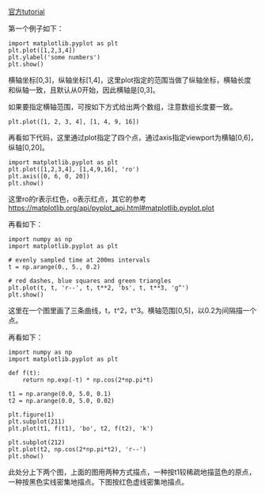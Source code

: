 [官方tutorial](https://matplotlib.org/users/pyplot_tutorial.html)

第一个例子如下：

```
import matplotlib.pyplot as plt
plt.plot([1,2,3,4])
plt.ylabel('some numbers')
plt.show()
```

横轴坐标[0,3]，纵轴坐标[1,4]，这里plot指定的范围当做了纵轴坐标，横轴长度和纵轴一致，且默认从0开始，因此横轴是[0,3]。

如果要指定横轴范围，可按如下方式给出两个数组，注意数组长度要一致。

```
plt.plot([1, 2, 3, 4], [1, 4, 9, 16])
```

再看如下代码，这里通过plot指定了四个点，通过axis指定viewport为横轴[0,6]，纵轴[0,20]。

```
import matplotlib.pyplot as plt
plt.plot([1,2,3,4], [1,4,9,16], 'ro')
plt.axis([0, 6, 0, 20])
plt.show()
```

这里ro的r表示红色，o表示红点，其它的参考
https://matplotlib.org/api/pyplot_api.html#matplotlib.pyplot.plot

再看如下：

```
import numpy as np
import matplotlib.pyplot as plt

# evenly sampled time at 200ms intervals
t = np.arange(0., 5., 0.2)

# red dashes, blue squares and green triangles
plt.plot(t, t, 'r--', t, t**2, 'bs', t, t**3, 'g^')
plt.show()
```

这里在一个图里画了三条曲线，t，t^2，t^3。横轴范围[0,5]，以0.2为间隔描一个点。

再看如下：

```
import numpy as np
import matplotlib.pyplot as plt

def f(t):
    return np.exp(-t) * np.cos(2*np.pi*t)

t1 = np.arange(0.0, 5.0, 0.1)
t2 = np.arange(0.0, 5.0, 0.02)

plt.figure(1)
plt.subplot(211)
plt.plot(t1, f(t1), 'bo', t2, f(t2), 'k')

plt.subplot(212)
plt.plot(t2, np.cos(2*np.pi*t2), 'r--')
plt.show()
```

此处分上下两个图，上面的图用两种方式描点，一种按t1较稀疏地描蓝色的原点，一种按黑色实线密集地描点。下图按红色虚线密集地描点。
